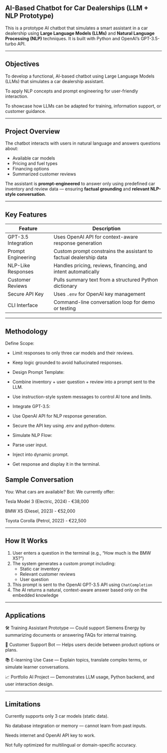 ## AI-Based Chatbot for Car Dealerships (LLM + NLP Prototype)

This is a prototype AI chatbot that simulates a smart assistant in a car dealership using **Large Language Models (LLMs)** and **Natural Language Processing (NLP)** techniques. It is built with Python and OpenAI’s GPT-3.5-turbo API.

---
## Objectives
To develop a functional, AI-based chatbot using Large Language Models (LLMs) that simulates a car dealership assistant.

To apply NLP concepts and prompt engineering for user-friendly interaction.

To showcase how LLMs can be adapted for training, information support, or customer guidance.

---
## Project Overview

The chatbot interacts with users in natural language and answers questions about:
- Available car models
- Pricing and fuel types
- Financing options
- Summarized customer reviews

The assistant is **prompt-engineered** to answer only using predefined car inventory and review data — ensuring **factual grounding** and **relevant NLP-style conversation**.

---

## Key Features

| Feature                 | Description                                                   |
|-------------------------|---------------------------------------------------------------|
| GPT-3.5 Integration   | Uses OpenAI API for context-aware response generation          |
| Prompt Engineering    | Custom prompt constrains the assistant to factual dealership data |
| NLP-Like Responses     | Handles pricing, reviews, financing, and intent automatically |
| Customer Reviews      | Pulls summary text from a structured Python dictionary        |
| Secure API Key        | Uses `.env` for OpenAI key management                        |
| CLI Interface         | Command-line conversation loop for demo or testing            |

---
## Methodology
Define Scope:

- Limit responses to only three car models and their reviews.

- Keep logic grounded to avoid hallucinated responses.

- Design Prompt Template:

- Combine inventory + user question + review into a prompt sent to the LLM.

- Use instruction-style system messages to control AI tone and limits.

- Integrate GPT-3.5:

- Use OpenAI API for NLP response generation.

- Secure the API key using .env and python-dotenv.

- Simulate NLP Flow:

- Parse user input.

- Inject into dynamic prompt.

- Get response and display it in the terminal.


## Sample Conversation
You: What cars are available?
Bot: We currently offer:

Tesla Model 3 (Electric, 2024) - €38,000

BMW X5 (Diesel, 2023) - €52,000

Toyota Corolla (Petrol, 2022) - €22,500


---

## How It Works

1. User enters a question in the terminal (e.g., “How much is the BMW X5?”)
2. The system generates a custom prompt including:
   - Static car inventory
   - Relevant customer reviews
   - User question
3. This prompt is sent to the OpenAI GPT-3.5 API using `ChatCompletion`
4. The AI returns a natural, context-aware answer based only on the embedded knowledge

---

## Applications
🛠️ Training Assistant Prototype — Could support Siemens Energy by summarizing documents or answering FAQs for internal training.

🧾 Customer Support Bot — Helps users decide between product options or plans.

📚 E-learning Use Case — Explain topics, translate complex terms, or simulate learner conversations.

📈 Portfolio AI Project — Demonstrates LLM usage, Python backend, and user interaction design.

---

## Limitations
Currently supports only 3 car models (static data).

No database integration or memory — cannot learn from past inputs.

Needs internet and OpenAI API key to work.

Not fully optimized for multilingual or domain-specific accuracy.

